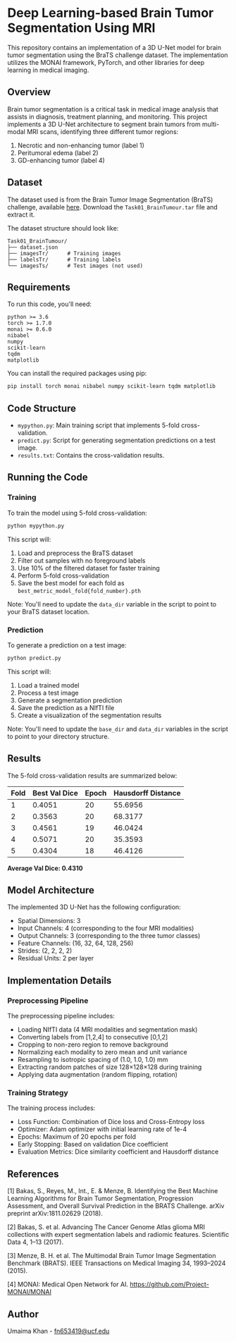 # Deep Learning-based Brain Tumor Segmentation Using MRI

This repository contains an implementation of a 3D U-Net model for brain tumor segmentation using the BraTS challenge dataset. The implementation utilizes the MONAI framework, PyTorch, and other libraries for deep learning in medical imaging.

## Overview

Brain tumor segmentation is a critical task in medical image analysis that assists in diagnosis, treatment planning, and monitoring. This project implements a 3D U-Net architecture to segment brain tumors from multi-modal MRI scans, identifying three different tumor regions:
1. Necrotic and non-enhancing tumor (label 1)
2. Peritumoral edema (label 2)
3. GD-enhancing tumor (label 4)

## Dataset

The dataset used is from the Brain Tumor Image Segmentation (BraTS) challenge, available [here](https://drive.google.com/drive/folders/1HqEgzS8BV2c7xYNrZdEAnrHk7osJJ--2). Download the `Task01_BrainTumour.tar` file and extract it.

The dataset structure should look like:
```
Task01_BrainTumour/
├── dataset.json
├── imagesTr/      # Training images
├── labelsTr/      # Training labels
└── imagesTs/      # Test images (not used)
```

## Requirements

To run this code, you'll need:

```
python >= 3.6
torch >= 1.7.0
monai >= 0.6.0
nibabel
numpy
scikit-learn
tqdm
matplotlib
```

You can install the required packages using pip:
```bash
pip install torch monai nibabel numpy scikit-learn tqdm matplotlib
```

## Code Structure

- `mypython.py`: Main training script that implements 5-fold cross-validation.
- `predict.py`: Script for generating segmentation predictions on a test image.
- `results.txt`: Contains the cross-validation results.

## Running the Code

### Training

To train the model using 5-fold cross-validation:

```bash
python mypython.py
```

This script will:
1. Load and preprocess the BraTS dataset
2. Filter out samples with no foreground labels
3. Use 10% of the filtered dataset for faster training
4. Perform 5-fold cross-validation
5. Save the best model for each fold as `best_metric_model_fold{fold_number}.pth`

Note: You'll need to update the `data_dir` variable in the script to point to your BraTS dataset location.

### Prediction

To generate a prediction on a test image:

```bash
python predict.py
```

This script will:
1. Load a trained model
2. Process a test image
3. Generate a segmentation prediction
4. Save the prediction as a NIfTI file
5. Create a visualization of the segmentation results

Note: You'll need to update the `base_dir` and `data_dir` variables in the script to point to your directory structure.

## Results

The 5-fold cross-validation results are summarized below:

| Fold | Best Val Dice | Epoch | Hausdorff Distance |
|------|--------------|-------|-------------------|
| 1    | 0.4051       | 20    | 55.6956           |
| 2    | 0.3563       | 20    | 68.3177           |
| 3    | 0.4561       | 19    | 46.0424           |
| 4    | 0.5071       | 20    | 35.3593           |
| 5    | 0.4304       | 18    | 46.4126           |

**Average Val Dice: 0.4310**

## Model Architecture

The implemented 3D U-Net has the following configuration:

- Spatial Dimensions: 3
- Input Channels: 4 (corresponding to the four MRI modalities)
- Output Channels: 3 (corresponding to the three tumor classes)
- Feature Channels: (16, 32, 64, 128, 256)
- Strides: (2, 2, 2, 2)
- Residual Units: 2 per layer

## Implementation Details

### Preprocessing Pipeline

The preprocessing pipeline includes:
- Loading NIfTI data (4 MRI modalities and segmentation mask)
- Converting labels from [1,2,4] to consecutive [0,1,2]
- Cropping to non-zero region to remove background
- Normalizing each modality to zero mean and unit variance
- Resampling to isotropic spacing of (1.0, 1.0, 1.0) mm
- Extracting random patches of size 128×128×128 during training
- Applying data augmentation (random flipping, rotation)

### Training Strategy

The training process includes:
- Loss Function: Combination of Dice loss and Cross-Entropy loss
- Optimizer: Adam optimizer with initial learning rate of 1e-4
- Epochs: Maximum of 20 epochs per fold
- Early Stopping: Based on validation Dice coefficient
- Evaluation Metrics: Dice similarity coefficient and Hausdorff distance

## References

[1] Bakas, S., Reyes, M., Int., E. & Menze, B. Identifying the Best Machine Learning Algorithms for Brain Tumor Segmentation, Progression Assessment, and Overall Survival Prediction in the BRATS Challenge. arXiv preprint arXiv:1811.02629 (2018).

[2] Bakas, S. et al. Advancing The Cancer Genome Atlas glioma MRI collections with expert segmentation labels and radiomic features. Scientific Data 4, 1–13 (2017).

[3] Menze, B. H. et al. The Multimodal Brain Tumor Image Segmentation Benchmark (BRATS). IEEE Transactions on Medical Imaging 34, 1993–2024 (2015).

[4] MONAI: Medical Open Network for AI. https://github.com/Project-MONAI/MONAI

## Author

Umaima Khan - fn653419@ucf.edu
